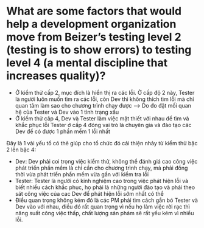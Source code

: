 # What are some factors that would help a development organization move from Beizer’s testing level 2 (testing is to show errors) to testing level 4 (a mental discipline that increases quality)?

- Ở kiểm thử cấp 2, mục đích là hiển thị ra các lỗi. Ở cấp độ 2 này, Tester là người
luôn muốn tìm ra các lỗi, còn Dev thì không thích tìm lỗi mà chỉ quan tâm làm sao cho
chương trình chạy được --> Do đo đặt mối quan hệ của Tester và Dev vào 1 tình trạng xấu
- Ở kiểm thử câp 4, Dev và Tester làm việc mật thiết với nhau để tìm và khắc phục lỗi
Tester ở cấp 4 đóng vai trò là chuyên gia và đào tạo các Dev để có được 1 phần mềm 1 lỗi nhất

Đây là 1 vài yếu tố có thẻ giúp cho tổ chức đó cải thiện nhảy từ kiểm thử bậc 2 lên bậc 4:

- Dev: Dev phải coi trọng việc kiểm thử, không thể đánh giá cao công việc phát triển phần mềm là chỉ cần cho chương trình chạy, mà phải đồng thời vừa phát triển phần mềm vừa gắn với kiểm tra lỗi
- Tester: Tester là người có kinh nghiệm cao trong việc phát hiện lỗi và biết nhiều cách khắc phục, họ phải là những người đào tạo và phải theo sát công việc của cac Dev để phát hiện lỗi sớm nhất có thể
- Điều quan trọng không kém đó là các PM phải tìm cách gắn bó Tester và Dev vào với nhau, điều đó rất quan trọng vì nếu họ làm việc rời rạc thì năng suất công việc thấp, chất lượng sản phảm sẽ rất yếu kém vì nhiều lỗi.